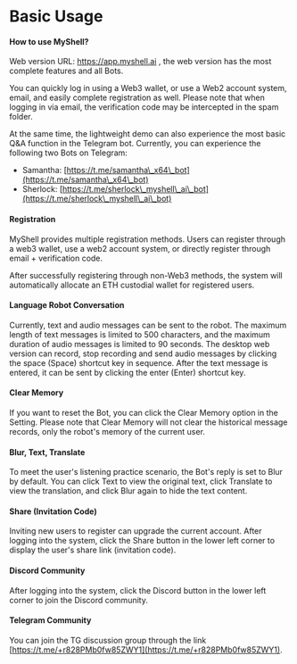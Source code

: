 # Basic Usage

#### How to use MyShell?

Web version URL: https://app.myshell.ai , the web version has the most complete features and all Bots.

You can quickly log in using a Web3 wallet, or use a Web2 account system, email, and easily complete registration as well. Please note that when logging in via email, the verification code may be intercepted in the spam folder.

At the same time, the lightweight demo can also experience the most basic Q&A function in the Telegram bot. Currently, you can experience the following two Bots on Telegram:

* Samantha: [https://t.me/samantha\_x64\_bot](https://t.me/samantha\_x64\_bot)
* Sherlock: [https://t.me/sherlock\_myshell\_ai\_bot](https://t.me/sherlock\_myshell\_ai\_bot)

#### Registration

MyShell provides multiple registration methods. Users can register through a web3 wallet, use a web2 account system, or directly register through email + verification code.

After successfully registering through non-Web3 methods, the system will automatically allocate an ETH custodial wallet for registered users.

#### Language Robot Conversation

Currently, text and audio messages can be sent to the robot. The maximum length of text messages is limited to 500 characters, and the maximum duration of audio messages is limited to 90 seconds. The desktop web version can record, stop recording and send audio messages by clicking the space (Space) shortcut key in sequence. After the text message is entered, it can be sent by clicking the enter (Enter) shortcut key.

#### Clear Memory

If you want to reset the Bot, you can click the Clear Memory option in the Setting. Please note that Clear Memory will not clear the historical message records, only the robot's memory of the current user.

#### Blur, Text, Translate

To meet the user's listening practice scenario, the Bot's reply is set to Blur by default. You can click Text to view the original text, click Translate to view the translation, and click Blur again to hide the text content.

#### Share (Invitation Code)

Inviting new users to register can upgrade the current account. After logging into the system, click the Share button in the lower left corner to display the user's share link (invitation code).

#### Discord Community

After logging into the system, click the Discord button in the lower left corner to join the Discord community.

#### Telegram Community

You can join the TG discussion group through the link [https://t.me/+r828PMb0fw85ZWY1](https://t.me/+r828PMb0fw85ZWY1).